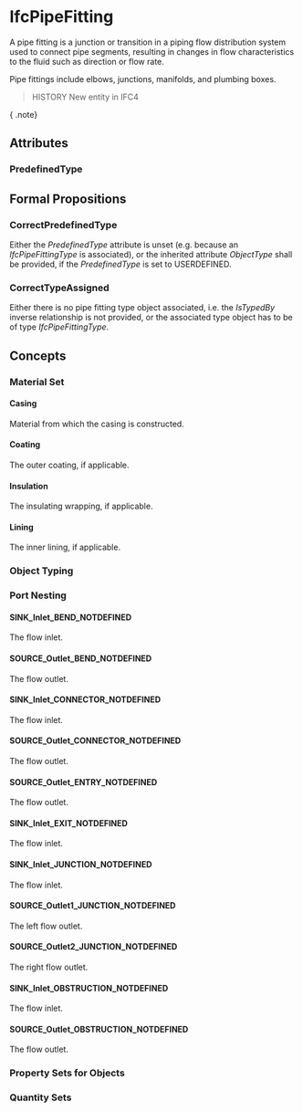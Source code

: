 # IfcPipeFitting

A pipe fitting is a junction or transition in a piping flow distribution system used to connect pipe segments, resulting in changes in flow characteristics to the fluid such as direction or flow rate.
<!-- end of short definition -->


Pipe fittings include elbows, junctions, manifolds, and plumbing boxes.

> HISTORY New entity in IFC4

{ .note}
>

## Attributes

### PredefinedType


## Formal Propositions

### CorrectPredefinedType
Either the _PredefinedType_ attribute is unset (e.g. because an _IfcPipeFittingType_ is associated), or the inherited attribute _ObjectType_ shall be provided, if the _PredefinedType_ is set to USERDEFINED.

### CorrectTypeAssigned
Either there is no pipe fitting type object associated, i.e. the _IsTypedBy_ inverse relationship is not provided, or the associated type object has to be of type _IfcPipeFittingType_.

## Concepts

### Material Set



#### Casing

Material from which the casing is constructed.

#### Coating

The outer coating, if applicable.

#### Insulation

The insulating wrapping, if applicable.

#### Lining

The inner lining, if applicable.

### Object Typing



### Port Nesting



#### SINK_Inlet_BEND_NOTDEFINED

The flow inlet.

#### SOURCE_Outlet_BEND_NOTDEFINED

The flow outlet.

#### SINK_Inlet_CONNECTOR_NOTDEFINED

The flow inlet.

#### SOURCE_Outlet_CONNECTOR_NOTDEFINED

The flow outlet.

#### SOURCE_Outlet_ENTRY_NOTDEFINED

The flow outlet.

#### SINK_Inlet_EXIT_NOTDEFINED

The flow inlet.

#### SINK_Inlet_JUNCTION_NOTDEFINED

The flow inlet.

#### SOURCE_Outlet1_JUNCTION_NOTDEFINED

The left flow outlet.

#### SOURCE_Outlet2_JUNCTION_NOTDEFINED

The right flow outlet.

#### SINK_Inlet_OBSTRUCTION_NOTDEFINED

The flow inlet.

#### SOURCE_Outlet_OBSTRUCTION_NOTDEFINED

The flow outlet.

### Property Sets for Objects



### Quantity Sets



